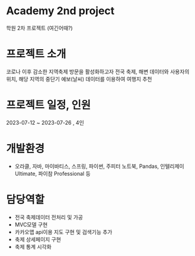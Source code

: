 # Academy 2nd project
 학원 2차 프로젝트 (여긴어때?)

# 프로젝트 소개
 코로나 이후 감소한 지역축제 방문을 활성화하고자 전국 축제, 해변 데이터와 사용자의 위치, 해당 지역의 중단기 예보(날씨) 데이터를 이용하여 여행지 추천

# 프로젝트 일정, 인원
 2023-07-12 ~ 2023-07-26 , 4인

# 개발환경
-	오라클, 자바, 마이바티스, 스프링, 파이썬, 주피터 노트북, Pandas, 인텔리제이 Ultimate, 파이참 Professional  등

# 담당역할
 -	전국 축제데이터 전처리 및 가공 
 -	MVC모델 구현 
 -	카카오맵 api이용 지도 구현 및 검색기능 추가 
 -	축제 상세페이지 구현 
 -	축제 통계 시각화
